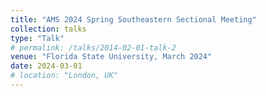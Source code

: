 ```yaml
---
title: "AMS 2024 Spring Southeastern Sectional Meeting"
collection: talks
type: "Talk"
# permalink: /talks/2014-02-01-talk-2
venue: "Florida State University, March 2024"
date: 2024-03-01
# location: "London, UK"
---
```


<!-- [More information here](http://example2.com)

This is a description of your talk, which is a markdown files that can be all markdown-ified like any other post. Yay markdown! -->
